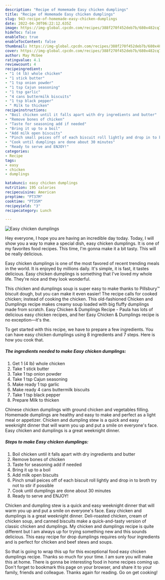 ```yaml
---
description: "Recipe of Homemade Easy chicken dumplings"
title: "Recipe of Homemade Easy chicken dumplings"
slug: 943-recipe-of-homemade-easy-chicken-dumplings
date: 2022-04-30T06:22:12.635Z
image: https://img-global.cpcdn.com/recipes/388f270f452deb7b/680x482cq70/easy-chicken-dumplings-recipe-main-photo.jpg
hideToc: false
enableToc: true
enableTocContent: false
thumbnail: https://img-global.cpcdn.com/recipes/388f270f452deb7b/680x482cq70/easy-chicken-dumplings-recipe-main-photo.jpg
cover: https://img-global.cpcdn.com/recipes/388f270f452deb7b/680x482cq70/easy-chicken-dumplings-recipe-main-photo.jpg
author: May McGee
ratingvalue: 4.1
reviewcount: 4
recipeingredient:
- "1 (4 lb) whole chicken"
- "1 stick butter"
- "1 tsp onion powder"
- "1 tsp Cajun seasoning"
- "1 tsp garlic"
- "4 cans buttermilk biscuits"
- "1 tsp black pepper"
- " Milk to thicken"
recipeinstructions:
- "Boil chicken until it falls apart with dry ingredients and butter"
- "Remove bones of chicken"
- "Taste for seasoning add if needed"
- "Bring it up to a boil"
- "Add milk open biscuits"
- "Pinch small peices off of each biscuit roll lightly and drop in to broth try not to stir if possible"
- "Cook until dumplings are done about 30 minutes"
- "Ready to serve and ENJOY!"
categories:
- Recipe
tags:
- easy
- chicken
- dumplings

katakunci: easy chicken dumplings 
nutrition: 195 calories
recipecuisine: American
preptime: "PT37M"
cooktime: "PT35M"
recipeyield: "3"
recipecategory: Lunch

---
```



![Easy chicken dumplings](https://img-global.cpcdn.com/recipes/388f270f452deb7b/680x482cq70/easy-chicken-dumplings-recipe-main-photo.jpg)

Hey everyone, I hope you are having an incredible day today. Today, I will show you a way to make a special dish, easy chicken dumplings. It is one of my favorites food recipes. This time, I'm gonna make it a bit tasty. This will be really delicious.

Easy chicken dumplings is one of the most favored of recent trending meals in the world. It is enjoyed by millions daily. It's simple, it is fast, it tastes delicious. Easy chicken dumplings is something that I've loved my whole life. They're nice and they look wonderful.

This chicken and dumplings soup is super easy to make thanks to Pillsbury™ biscuit dough, but you can make it even easier! The recipe calls for cooked chicken; instead of cooking the chicken. This old-fashioned Chicken and Dumplings recipe makes creamy soup loaded with big fluffy dumplings made from scratch. Easy Chicken &amp; Dumplings Recipe - Paula has lots of delicious easy chicken recipes, and her Easy Chicken &amp; Dumplings recipe is no exception—it&#39;s the.


To get started with this recipe, we have to prepare a few ingredients. You can have easy chicken dumplings using 8 ingredients and 7 steps. Here is how you cook that.

<!--inarticleads1-->

##### The ingredients needed to make Easy chicken dumplings:

1. Get 1 (4 lb) whole chicken
1. Take 1 stick butter
1. Take 1 tsp onion powder
1. Take 1 tsp Cajun seasoning
1. Make ready 1 tsp garlic
1. Make ready 4 cans buttermilk biscuits
1. Take 1 tsp black pepper
1. Prepare  Milk to thicken


Chinese chicken dumplings with ground chicken and vegetables filling. Homemade dumplings are healthy and easy to make and perfect as a light meal or appetizer. Chicken and dumpling stew is a quick and easy weeknight dinner that will warm you up and put a smile on everyone&#39;s face. Easy chicken and dumplings is a great weeknight dinner. 

<!--inarticleads2-->

##### Steps to make Easy chicken dumplings:

1. Boil chicken until it falls apart with dry ingredients and butter
1. Remove bones of chicken
1. Taste for seasoning add if needed
1. Bring it up to a boil
1. Add milk open biscuits
1. Pinch small peices off of each biscuit roll lightly and drop in to broth try not to stir if possible
1. Cook until dumplings are done about 30 minutes
1. Ready to serve and ENJOY!

Chicken and dumpling stew is a quick and easy weeknight dinner that will warm you up and put a smile on everyone&#39;s face. Easy chicken and dumplings is a great weeknight dinner. Deli-roasted chicken, cream of chicken soup, and canned biscuits make a quick-and-tasty version of classic chicken and dumplings. My chicken and dumplings recipe is quite different but I am always up for trying something new and this sounds delicious. This easy recipe for drop dumplings requires only four ingredients and is perfect for chicken and beef stews and soups. 

So that is going to wrap this up for this exceptional food easy chicken dumplings recipe. Thanks so much for your time. I am sure you will make this at home. There is gonna be interesting food in home recipes coming up. Don't forget to bookmark this page on your browser, and share it to your family, friends and colleague. Thanks again for reading. Go on get cooking!
